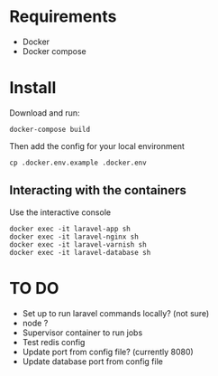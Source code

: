 # Requirements
- Docker
- Docker compose

# Install
Download and run:
```
docker-compose build
```

Then add the config for your local environment
```
cp .docker.env.example .docker.env
```

## Interacting with the containers
Use the interactive console
```
docker exec -it laravel-app sh
docker exec -it laravel-nginx sh
docker exec -it laravel-varnish sh
docker exec -it laravel-database sh
```

# TO DO
- Set up to run laravel commands locally? (not sure)
- node ?
- Supervisor container to run jobs
- Test redis config
- Update port from config file? (currently 8080)
- Update database port from config file